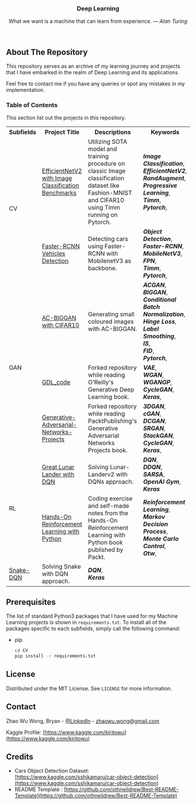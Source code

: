 <!-- PROJECT LOGO -->
<br />
<p align="center">
  <h3 align="center">Deep Learning</h3>

  <p align="center">
    What we want is a machine that can learn from experience. <cite>— Alan Turing</cite>
    <br />
    <br />
    <br />
  </p>
</p>

<!-- ABOUT THE PROJECT -->
## About The Repository

This repository serves as an archive of  my learning journey and projects that I have embarked in the realm of Deep Learning and its applications.

Feel free to contact me if you have any queries or spot any mistakes in my implementation.

### Table of Contents

This section list out the projects in this repository.
<table>
    <tr>
        <th>Subfields</th>
        <th>Project Title</th>
        <th>Descriptions</th>
        <th>Keywords</th>
    </tr>
    <tr>
        <td rowspan=2>CV</td>
        <td><a href="https://github.com/kiritowu/Deep-Learning/tree/main/CV/EfficientNetV2_with_Image_Classification_Benchmarks">EfficientNetV2 with Image Classification Benchmarks</a></td>
        <td>Utilizing SOTA model and training procedure on classic Image classification dataset like Fashion-MNIST and CIFAR10 using Timm running on Pytorch.</td>
        <td>
            <em><b>Image Classification</b></em>,<br>
            <em><b>EfficientNetV2</b></em>,<br>
            <em><b>RandAugment</b></em>,<br>
            <em><b>Progressive Learning</b></em>,<br>
            <em><b>Timm</b></em>,<br>
            <em><b>Pytorch</b></em>,<br>
        </td>
    </tr>
    <tr>
        <td><a href="https://github.com/kiritowu/Deep-Learning/tree/main/CV/FasterRCNN_VehiclesDetection">Faster-RCNN Vehicles Detection</a></td>
        <td>Detecting cars using Faster-RCNN with MobilenetV3 as backbone.</td>
        <td>
            <em><b>Object Detection</b></em>,<br>
            <em><b>Faster-RCNN</b></em>,<br>
            <em><b>MobileNetV3</b></em>,<br>
            <em><b>FPN</b></em>,<br>
            <em><b>Timm</b></em>,<br>
            <em><b>Pytorch</b></em>,<br>
        </td>
    </tr>
    <tr>
        <td rowspan=3>GAN</td>
        <td><a href="https://github.com/kiritowu/Deep-Learning/tree/main/GAN/AC-BIGGAN-with-CIFAR10">AC-BIGGAN with CIFAR10</a></td>
        <td>Generating small coloured images with AC-BIGGAN.</td>
        <td>
            <em><b>ACGAN</b></em>,<br>
            <em><b>BIGGAN</b></em>,<br>
            <em><b>Conditional Batch Normalization</b></em>,<br>
            <em><b>Hinge Loss</b></em>,<br>
            <em><b>Label Smoothing</b></em>,<br>
            <em><b>IS</b></em>,<br>
            <em><b>FID</b></em>,<br>
            <em><b>Pytorch</b></em>,<br>
        </td>
    </tr>
    <tr>
        <td><a href="https://github.com/kiritowu/GDL_code">GDL_code</a></td>
        <td>Forked repository while reading O'Reilly's Generative Deep Learning book.</td>
        <td>
            <em><b>VAE</b></em>,<br>
            <em><b>WGAN</b></em>,<br>
            <em><b>WGANGP</b></em>,<br>
            <em><b>CycleGAN</b></em>,<br>
            <em><b>Keras</b></em>,<br>
        </td>
    </tr>
    <tr>
        <td><a href="https://github.com/kiritowu/Generative-Adversarial-Networks-Projects">Generative-Adversarial-Networks-Projects</a></td>
        <td>Forked repository while reading PacktPublishing's Generative Adversarial Networks Projects book.</td>
        <td>
            <em><b>3DGAN</b></em>,<br>
            <em><b>cGAN</b></em>,<br>
            <em><b>DCGAN</b></em>,<br>
            <em><b>SRGAN</b></em>,<br>
            <em><b>StackGAN</b></em>,<br>
            <em><b>CycleGAN</b></em>,<br>
            <em><b>Keras</b></em>,<br>
        </td>
    </tr>
    <tr>
        <td rowspan=2>RL</td>
        <td><a href="https://github.com/kiritowu/Deep-Learning/tree/main/RL/Great-Lunar-Lander-with-DQN">Great Lunar Lander with DQN</a></td>
        <td>Solving Lunar-Landerv2 with DQNs approach.</td>
        <td>
            <em><b>DQN</b></em>,<br>
            <em><b>DDQN</b></em>,<br>
            <em><b>SARSA</b></em>,<br>
            <em><b>OpenAI Gym</b></em>,<br>
            <em><b>Keras</b></em><br>
        </td>
    </tr>
    <tr>
        <td><a href="https://github.com/kiritowu/Hands-On-Reinforcement-Learning-with-Python">Hands-On Reinforcement Learning with Python</a></td>
        <td>Coding exercise and self-made notes from the Hands-On Reinforcement Learning with Python book published by Packt.</td>
        <td>
            <em><b>Reinforcement Learning</b></em>,<br>
            <em><b>Markov Decision Process</b></em>,<br>
            <em><b>Monte Carlo Control</b></em>,<br>
            <em><b>Otw</b></em>,<br>
        </td>
    </tr>
    <tr>
        <td><a href="https://github.com/kiritowu/Deep-Learning/tree/main/RL/Snake-DQN">Snake-DQN</a></td>
        <td>Solving Snake with DQN approach.</td>
        <td>
            <em><b>DQN</b></em>,<br>
            <em><b>Keras</b></em><br>
        </td>
    </tr>
</table>


## Prerequisites

The list of standard Python3 packages that I have used for my Machine Learning projects is shown in `requirements.txt`.
To install all of the packages specific to each subfields, simply call the following command:
* pip
  ```sh
  cd CV
  pip install -r requirements.txt
  ```

<!-- LICENSE -->
## License

Distributed under the MIT License. See `LICENSE` for more information.

<!-- CONTACT -->
## Contact

Zhao Wu Wong, Bryan - [@LinkedIn](https://www.linkedin.com/in/zhao-wu-wong-27b434201/) - zhaowu.wong@gmail.com

Kaggle Profile: [https://www.kaggle.com/kiritowu](https://www.kaggle.com/kiritowu)

<!-- Credits -->
## Credits

- Cars Object Detection Dataset: [https://www.kaggle.com/sshikamaru/car-object-detection](https://www.kaggle.com/sshikamaru/car-object-detection)
- README Template : [https://github.com/othneildrew/Best-README-Template](https://github.com/othneildrew/Best-README-Template)
